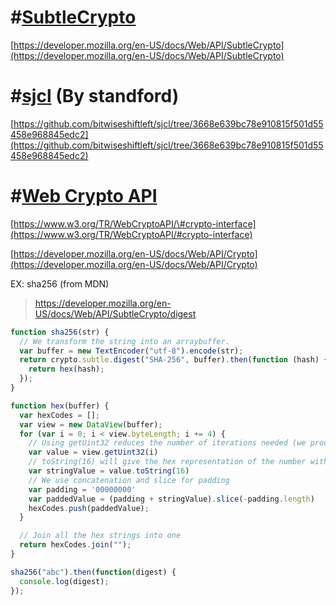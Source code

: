# \#[SubtleCrypto](https://developer.mozilla.org/en-US/docs/Web/API/SubtleCrypto)

[https://developer.mozilla.org/en-US/docs/Web/API/SubtleCrypto](https://developer.mozilla.org/en-US/docs/Web/API/SubtleCrypto)

# \#[sjcl](https://github.com/bitwiseshiftleft/sjcl/tree/3668e639bc78e910815f501d55458e968845edc2) \(By standford\)

[https://github.com/bitwiseshiftleft/sjcl/tree/3668e639bc78e910815f501d55458e968845edc2](https://github.com/bitwiseshiftleft/sjcl/tree/3668e639bc78e910815f501d55458e968845edc2)

# \#[**Web Crypto API**](https://developer.mozilla.org/en-US/docs/Web/API/Web_Crypto_API)

[https://www.w3.org/TR/WebCryptoAPI/\#crypto-interface](https://www.w3.org/TR/WebCryptoAPI/#crypto-interface)

[https://developer.mozilla.org/en-US/docs/Web/API/Crypto](https://developer.mozilla.org/en-US/docs/Web/API/Crypto)

EX:  sha256 \(from MDN\) 

> https://developer.mozilla.org/en-US/docs/Web/API/SubtleCrypto/digest

```js
function sha256(str) {
  // We transform the string into an arraybuffer.
  var buffer = new TextEncoder("utf-8").encode(str);
  return crypto.subtle.digest("SHA-256", buffer).then(function (hash) {
    return hex(hash);
  });
}

function hex(buffer) {
  var hexCodes = [];
  var view = new DataView(buffer);
  for (var i = 0; i < view.byteLength; i += 4) {
    // Using getUint32 reduces the number of iterations needed (we process 4 bytes each time)
    var value = view.getUint32(i)
    // toString(16) will give the hex representation of the number without padding
    var stringValue = value.toString(16)
    // We use concatenation and slice for padding
    var padding = '00000000'
    var paddedValue = (padding + stringValue).slice(-padding.length)
    hexCodes.push(paddedValue);
  }

  // Join all the hex strings into one
  return hexCodes.join("");
}

sha256("abc").then(function(digest) {
  console.log(digest);
});
```



